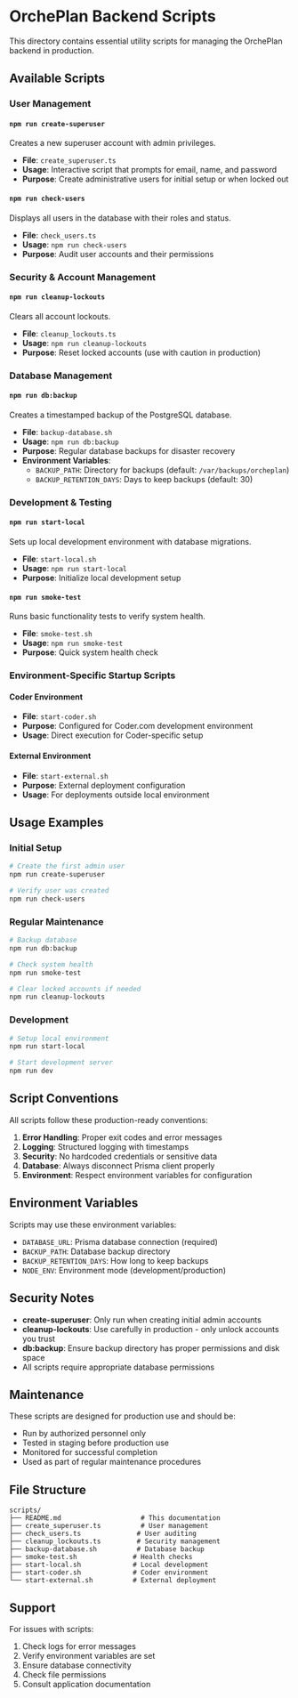 # OrchePlan Backend Scripts

This directory contains essential utility scripts for managing the OrchePlan backend in production.

## Available Scripts

### User Management

#### `npm run create-superuser`
Creates a new superuser account with admin privileges.
- **File**: `create_superuser.ts`
- **Usage**: Interactive script that prompts for email, name, and password
- **Purpose**: Create administrative users for initial setup or when locked out

#### `npm run check-users`
Displays all users in the database with their roles and status.
- **File**: `check_users.ts` 
- **Usage**: `npm run check-users`
- **Purpose**: Audit user accounts and their permissions

### Security & Account Management

#### `npm run cleanup-lockouts`
Clears all account lockouts.
- **File**: `cleanup_lockouts.ts`
- **Usage**: `npm run cleanup-lockouts`
- **Purpose**: Reset locked accounts (use with caution in production)

### Database Management

#### `npm run db:backup`
Creates a timestamped backup of the PostgreSQL database.
- **File**: `backup-database.sh`
- **Usage**: `npm run db:backup`
- **Purpose**: Regular database backups for disaster recovery
- **Environment Variables**:
  - `BACKUP_PATH`: Directory for backups (default: `/var/backups/orcheplan`)
  - `BACKUP_RETENTION_DAYS`: Days to keep backups (default: 30)

### Development & Testing

#### `npm run start-local`
Sets up local development environment with database migrations.
- **File**: `start-local.sh`
- **Usage**: `npm run start-local`
- **Purpose**: Initialize local development setup

#### `npm run smoke-test`
Runs basic functionality tests to verify system health.
- **File**: `smoke-test.sh`
- **Usage**: `npm run smoke-test`
- **Purpose**: Quick system health check

### Environment-Specific Startup Scripts

#### Coder Environment
- **File**: `start-coder.sh`
- **Purpose**: Configured for Coder.com development environment
- **Usage**: Direct execution for Coder-specific setup

#### External Environment  
- **File**: `start-external.sh`
- **Purpose**: External deployment configuration
- **Usage**: For deployments outside local environment

## Usage Examples

### Initial Setup
```bash
# Create the first admin user
npm run create-superuser

# Verify user was created
npm run check-users
```

### Regular Maintenance
```bash
# Backup database
npm run db:backup

# Check system health
npm run smoke-test

# Clear locked accounts if needed
npm run cleanup-lockouts
```

### Development
```bash
# Setup local environment
npm run start-local

# Start development server
npm run dev
```

## Script Conventions

All scripts follow these production-ready conventions:

1. **Error Handling**: Proper exit codes and error messages
2. **Logging**: Structured logging with timestamps
3. **Security**: No hardcoded credentials or sensitive data
4. **Database**: Always disconnect Prisma client properly
5. **Environment**: Respect environment variables for configuration

## Environment Variables

Scripts may use these environment variables:

- `DATABASE_URL`: Prisma database connection (required)
- `BACKUP_PATH`: Database backup directory
- `BACKUP_RETENTION_DAYS`: How long to keep backups
- `NODE_ENV`: Environment mode (development/production)

## Security Notes

- **create-superuser**: Only run when creating initial admin accounts
- **cleanup-lockouts**: Use carefully in production - only unlock accounts you trust
- **db:backup**: Ensure backup directory has proper permissions and disk space
- All scripts require appropriate database permissions

## Maintenance

These scripts are designed for production use and should be:

- Run by authorized personnel only
- Tested in staging before production use
- Monitored for successful completion
- Used as part of regular maintenance procedures

## File Structure

```
scripts/
├── README.md                    # This documentation
├── create_superuser.ts          # User management
├── check_users.ts              # User auditing  
├── cleanup_lockouts.ts         # Security management
├── backup-database.sh          # Database backup
├── smoke-test.sh              # Health checks
├── start-local.sh             # Local development
├── start-coder.sh             # Coder environment
└── start-external.sh          # External deployment
```

## Support

For issues with scripts:
1. Check logs for error messages
2. Verify environment variables are set
3. Ensure database connectivity
4. Check file permissions
5. Consult application documentation